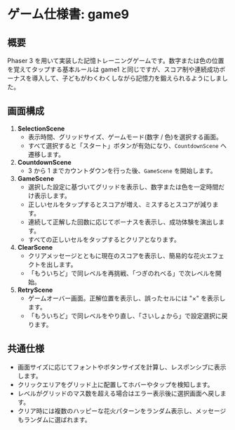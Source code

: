 # ゲーム仕様書: game9

## 概要
Phaser 3 を用いて実装した記憶トレーニングゲームです。数字または色の位置を覚えてタップする基本ルールは game1 と同じですが、スコア制や連続成功ボーナスを導入して、子どもがわくわくしながら記憶力を鍛えられるようにしました。

## 画面構成
1. **SelectionScene**
   - 表示時間、グリッドサイズ、ゲームモード(数字 / 色)を選択する画面。
   - すべて選択すると「スタート」ボタンが有効になり、`CountdownScene` へ遷移します。
2. **CountdownScene**
   - 3 から 1 までカウントダウンを行った後、`GameScene` を開始します。
3. **GameScene**
   - 選択した設定に基づいてグリッドを表示し、数字または色を一定時間だけ表示します。
   - 正しいセルをタップするとスコアが増え、ミスするとスコアが減ります。
   - 連続して正解した回数に応じてボーナスを表示し、成功体験を演出します。
   - すべての正しいセルをタップするとクリアとなります。
4. **ClearScene**
   - クリアメッセージとともに現在のスコアを表示し、簡易的な花火エフェクトを出します。
   - 「もういちど」で同レベルを再挑戦、「つぎのれべる」で次レベルを開始。
5. **RetryScene**
   - ゲームオーバー画面。正解位置を表示し、誤ったセルには "×" を表示します。
   - 「もういちど」で同レベルをやり直し、「さいしょから」で設定選択に戻ります。

## 共通仕様
- 画面サイズに応じてフォントやボタンサイズを計算し、レスポンシブに表示します。
- クリックエリアをグリッド上に配置してホバーやタップを検知します。
- レベルがグリッドのマス数を超える場合はエラー表示後に選択画面へ戻します。
- クリア時には複数のハッピーな花火パターンをランダム表示し、メッセージもランダムに選ばれます。
